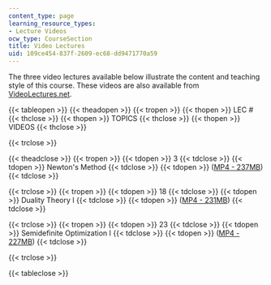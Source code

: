 ```yaml
---
content_type: page
learning_resource_types:
- Lecture Videos
ocw_type: CourseSection
title: Video Lectures
uid: 109ce454-837f-2609-ec68-dd9471770a59
---
```


The three video lectures available below illustrate the content and teaching style of this course. These videos are also available from [VideoLectures.net](http://videolectures.net/mit15084s04_nonlinear_programming/).

{{< tableopen >}}
{{< theadopen >}}
{{< tropen >}}
{{< thopen >}}
LEC #
{{< thclose >}}
{{< thopen >}}
TOPICS
{{< thclose >}}
{{< thopen >}}
VIDEOS
{{< thclose >}}

{{< trclose >}}

{{< theadclose >}}
{{< tropen >}}
{{< tdopen >}}
3
{{< tdclose >}}
{{< tdopen >}}
Newton's Method
{{< tdclose >}}
{{< tdopen >}}
([MP4 - 237MB](https://archive.org/download/MIT15.084JS04/mit-ocw-15.084j-freund-10feb2004-220k.mp4))
{{< tdclose >}}

{{< trclose >}}
{{< tropen >}}
{{< tdopen >}}
18
{{< tdclose >}}
{{< tdopen >}}
Duality Theory I
{{< tdclose >}}
{{< tdopen >}}
([MP4 - 231MB](https://archive.org/download/MIT15.084JS04/mit-ocw-15.084j-freund-13apr2004-220k.mp4))
{{< tdclose >}}

{{< trclose >}}
{{< tropen >}}
{{< tdopen >}}
23
{{< tdclose >}}
{{< tdopen >}}
Semidefinite Optimization I
{{< tdclose >}}
{{< tdopen >}}
([MP4 - 227MB](https://archive.org/download/MIT15.084JS04/mit-ocw-15.084j-freund-03may2004-220k.mp4))
{{< tdclose >}}

{{< trclose >}}

{{< tableclose >}}